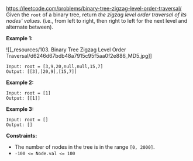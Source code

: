 https://leetcode.com/problems/binary-tree-zigzag-level-order-traversal/
Given the `root` of a binary tree, return *the zigzag level order traversal of its nodes' values*. (i.e., from left to right, then right to left for the next level and alternate between).

 

**Example 1:**

![[_resources/103. Binary Tree Zigzag Level Order Traversal/d6246d67bdb48a7915c95f5aa0f2e886_MD5.jpg]]

```
Input: root = [3,9,20,null,null,15,7]
Output: [[3],[20,9],[15,7]]
```

**Example 2:**

```
Input: root = [1]
Output: [[1]]
```

**Example 3:**

```
Input: root = []
Output: []
```

 

**Constraints:**

- The number of nodes in the tree is in the range `[0, 2000]`.
- `-100 <= Node.val <= 100`